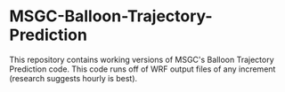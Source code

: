 # MSGC-Balloon-Trajectory-Prediction
This repository contains working versions of MSGC's Balloon Trajectory Prediction code. This code runs off of WRF output files of any increment (research suggests hourly is best). 















